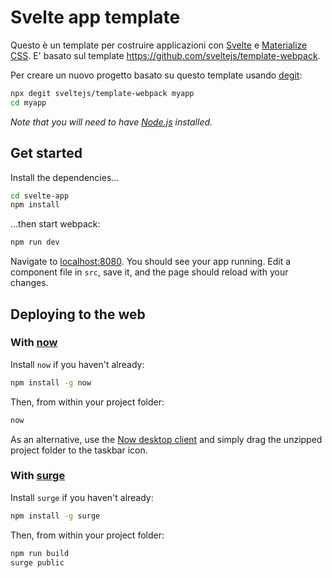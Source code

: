 # Svelte app template

Questo è un template per costruire applicazioni con [Svelte](https://svelte.dev) e [Materialize CSS](https://materializecss.com/). E' basato sul template https://github.com/sveltejs/template-webpack.

Per creare un nuovo progetto basato su questo template usando [degit](https://github.com/Rich-Harris/degit):

```bash
npx degit sveltejs/template-webpack myapp
cd myapp
```

*Note that you will need to have [Node.js](https://nodejs.org) installed.*


## Get started

Install the dependencies...

```bash
cd svelte-app
npm install
```

...then start webpack:

```bash
npm run dev
```

Navigate to [localhost:8080](http://localhost:8080). You should see your app running. Edit a component file in `src`, save it, and the page should reload with your changes.


## Deploying to the web

### With [now](https://zeit.co/now)

Install `now` if you haven't already:

```bash
npm install -g now
```

Then, from within your project folder:

```bash
now
```

As an alternative, use the [Now desktop client](https://zeit.co/download) and simply drag the unzipped project folder to the taskbar icon.

### With [surge](https://surge.sh/)

Install `surge` if you haven't already:

```bash
npm install -g surge
```

Then, from within your project folder:

```bash
npm run build
surge public
```

